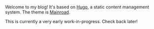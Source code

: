 Welcome to my blog! It's based on [Hugo](https://gohugo.io/), a static content
management system. The theme is [Mainroad](https://github.com/vimux/mainroad/).

This is currently a very early work-in-progress. Check back later!
